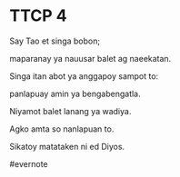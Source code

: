 # TTCP 4

Say Tao et singa bobon;

maparanay ya nauusar balet ag naeekatan.

Singa itan abot ya anggapoy sampot to:

panlapuay amin ya bengabengatla.

Niyamot balet lanang ya wadiya.

Agko amta so nanlapuan to.

Sikatoy matataken ni ed Diyos.

\#evernote

